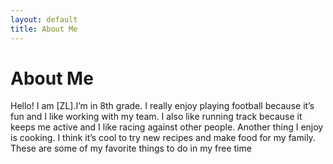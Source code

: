 ```yaml
---
layout: default
title: About Me
---
```

# About Me
Hello! I am [ZL].I’m in 8th grade. I really enjoy playing football because it’s fun and I like working with my team.
I also like running track because it keeps me active and I like racing against other people. Another thing I enjoy is cooking. 
I think it’s cool to try new recipes and make food for my family. These are some of my favorite things to do in my free time
